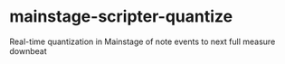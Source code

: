 # mainstage-scripter-quantize
Real-time quantization in Mainstage of note events to next full measure downbeat  
